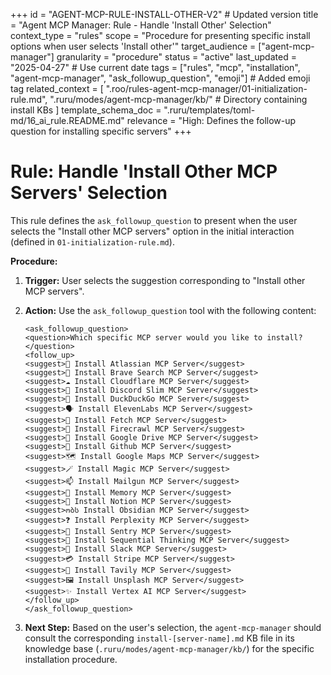 +++
id = "AGENT-MCP-RULE-INSTALL-OTHER-V2" # Updated version
title = "Agent MCP Manager: Rule - Handle 'Install Other' Selection"
context_type = "rules"
scope = "Procedure for presenting specific install options when user selects 'Install other'"
target_audience = ["agent-mcp-manager"]
granularity = "procedure"
status = "active"
last_updated = "2025-04-27" # Use current date
tags = ["rules", "mcp", "installation", "agent-mcp-manager", "ask_followup_question", "emoji"] # Added emoji tag
related_context = [
    ".roo/rules-agent-mcp-manager/01-initialization-rule.md",
    ".ruru/modes/agent-mcp-manager/kb/" # Directory containing install KBs
    ]
template_schema_doc = ".ruru/templates/toml-md/16_ai_rule.README.md"
relevance = "High: Defines the follow-up question for installing specific servers"
+++

# Rule: Handle 'Install Other MCP Servers' Selection

This rule defines the `ask_followup_question` to present when the user selects the "Install other MCP servers" option in the initial interaction (defined in `01-initialization-rule.md`).

**Procedure:**

1.  **Trigger:** User selects the suggestion corresponding to "Install other MCP servers".
2.  **Action:** Use the `ask_followup_question` tool with the following content:

    ```tool_code
    <ask_followup_question>
    <question>Which specific MCP server would you like to install?</question>
    <follow_up>
    <suggest>🧩 Install Atlassian MCP Server</suggest>
    <suggest>🦁 Install Brave Search MCP Server</suggest>
    <suggest>☁️ Install Cloudflare MCP Server</suggest>
    <suggest>👾 Install Discord Slim MCP Server</suggest>
    <suggest>🦆 Install DuckDuckGo MCP Server</suggest>
    <suggest>🗣️ Install ElevenLabs MCP Server</suggest>
    <suggest>📡 Install Fetch MCP Server</suggest>
    <suggest>🚒 Install Firecrawl MCP Server</suggest>
    <suggest>📄 Install Google Drive MCP Server</suggest>
    <suggest>🐙 Install Github MCP Server</suggest>
    <suggest>🗺️ Install Google Maps MCP Server</suggest>
    <suggest>🪄 Install Magic MCP Server</suggest>
    <suggest>📫 Install Mailgun MCP Server</suggest>
    <suggest>🧠 Install Memory MCP Server</suggest>
    <suggest>📝 Install Notion MCP Server</suggest>
    <suggest>ობს Install Obsidian MCP Server</suggest>
    <suggest>❓ Install Perplexity MCP Server</suggest>
    <suggest>🚨 Install Sentry MCP Server</suggest>
    <suggest>🤔 Install Sequential Thinking MCP Server</suggest>
    <suggest>💬 Install Slack MCP Server</suggest>
    <suggest>💳 Install Stripe MCP Server</suggest>
    <suggest>🔎 Install Tavily MCP Server</suggest>
    <suggest>🖼️ Install Unsplash MCP Server</suggest>
    <suggest>✨ Install Vertex AI MCP Server</suggest>
    </follow_up>
    </ask_followup_question>
    ```
3.  **Next Step:** Based on the user's selection, the `agent-mcp-manager` should consult the corresponding `install-[server-name].md` KB file in its knowledge base (`.ruru/modes/agent-mcp-manager/kb/`) for the specific installation procedure.